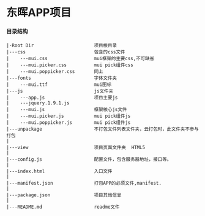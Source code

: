 # 东晖APP项目 #

#### 目录结构 ####

	|-Root Dir    					项目根目录
	|---css       					包含的css文件
	|    ---mui.css					mui框架的主要css,不可缺省
	|    ---mui.picker.css          mui pick组件css
	|    ---mui.poppicker.css       同上
	|---fonts   					字体文件夹
	|    ---mui.ttf 				mui图标
	|---js  						js文件夹
	|    ---app.js					项目主要js
	|    ---jquery.1.9.1.js			
	|    ---mui.js					框架核心js文件
	|    ---mui.picker.js			mui pick组件js
	|    ---mui.poppicker.js		mui pick组件js
	|---unpackage   				不打包文件列表文件夹，云打包时，此文件夹不参与打包
	|    		
	|---view						项目页面文件夹  HTML5
	|
	|---config.js					配置文件，包含服务器地址，接口等。
	|
	|---index.html					入口文件
	|
	|---manifest.json				打包APP的必须文件,manifest.
	|
	|---package.json				项目其他信息
	|
	|---README.md					readme文件